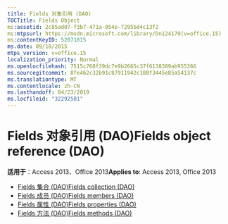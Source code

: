 ```yaml
---
title: Fields 对象引用 (DAO)
TOCTitle: Fields Object
ms:assetid: 2c85ad07-f3b7-471a-954e-7295bd4c13f2
ms:mtpsurl: https://msdn.microsoft.com/library/Dn124179(v=office.15)
ms:contentKeyID: 52071815
ms.date: 09/18/2015
mtps_version: v=office.15
localization_priority: Normal
ms.openlocfilehash: 7515c768f39dc7e9b2665c37f6138389ab955366
ms.sourcegitcommit: 8fe462c32b91c87911942c188f3445e85a54137c
ms.translationtype: MT
ms.contentlocale: zh-CN
ms.lasthandoff: 04/23/2019
ms.locfileid: "32292501"
---
```

# <a name="fields-object-reference-dao"></a><span data-ttu-id="82df3-102">Fields 对象引用 (DAO)</span><span class="sxs-lookup"><span data-stu-id="82df3-102">Fields object reference (DAO)</span></span>

<span data-ttu-id="82df3-103">**适用于**：Access 2013、Office 2013</span><span class="sxs-lookup"><span data-stu-id="82df3-103">**Applies to**: Access 2013, Office 2013</span></span>

- [<span data-ttu-id="82df3-104">Fields 集合 (DAO)</span><span class="sxs-lookup"><span data-stu-id="82df3-104">Fields collection (DAO)</span></span>](fields-collection-dao.md)
- [<span data-ttu-id="82df3-105">Fields 成员 (DAO)</span><span class="sxs-lookup"><span data-stu-id="82df3-105">Fields members (DAO)</span></span>](fields-members-dao.md)
- [<span data-ttu-id="82df3-106">Fields 属性 (DAO)</span><span class="sxs-lookup"><span data-stu-id="82df3-106">Fields properties (DAO)</span></span>](fields-properties-dao.md)
- [<span data-ttu-id="82df3-107">Fields 方法 (DAO)</span><span class="sxs-lookup"><span data-stu-id="82df3-107">Fields methods (DAO)</span></span>](fields-methods-dao.md)

